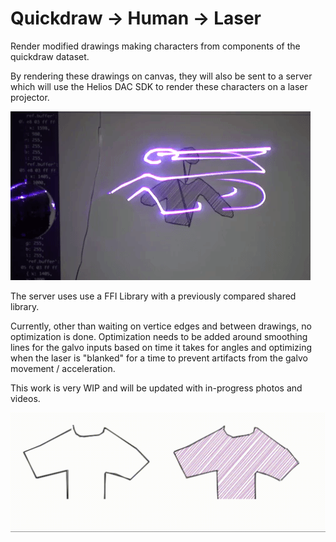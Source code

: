 # Quickdraw -> Human -> Laser

Render modified drawings making characters from components of the quickdraw dataset.

By rendering these drawings on canvas, they will also be sent to a server which will use the Helios DAC SDK to render these characters on a laser projector.

![Laser Demo](img/demo-laser.gif)

The server uses use a FFI Library with a previously compared shared library.

Currently, other than waiting on vertice edges and between drawings, no optimization is done.
Optimization needs to be added around smoothing lines for the galvo inputs based on time it takes for angles and optimizing when the laser is "blanked" for a time to prevent artifacts from the galvo movement / acceleration.

This work is very WIP and will be updated with in-progress photos and videos.

!["Sketchy Shirt" Demo](img/shirt.gif)
